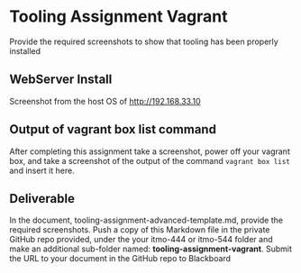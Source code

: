 # Tooling Assignment Vagrant

Provide the required screenshots to show that tooling has been properly installed

## WebServer Install

Screenshot from the host OS of http://192.168.33.10

## Output of vagrant box list command

After completing this assignment take a screenshot, power off your vagrant box, and take a screenshot of the output of the command ```vagrant box list``` and insert it here.

## Deliverable

In the document, tooling-assignment-advanced-template.md, provide the required screenshots. Push a copy of this Markdown file in the private GitHub repo provided, under the your itmo-444 or itmo-544 folder and make an additional sub-folder named: **tooling-assignment-vagrant**.  Submit the URL to your document in the GitHub repo to Blackboard
